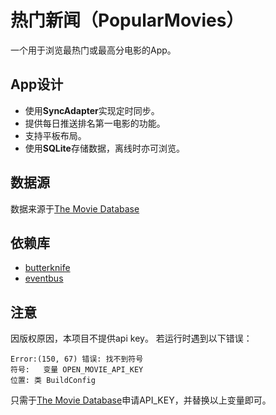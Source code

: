 热门新闻（PopularMovies）
===
一个用于浏览最热门或最高分电影的App。
## App设计
- 使用**SyncAdapter**实现定时同步。
- 提供每日推送排名第一电影的功能。
- 支持平板布局。
- 使用**SQLite**存储数据，离线时亦可浏览。
## 数据源
数据来源于[The Movie Database](https://www.themoviedb.org/)
## 依赖库
- [butterknife](https://github.com/JakeWharton/butterknife)
- [eventbus](https://github.com/greenrobot/EventBus)
## 注意
因版权原因，本项目不提供api key。
若运行时遇到以下错误：

    Error:(150, 67) 错误: 找不到符号
    符号:   变量 OPEN_MOVIE_API_KEY
    位置: 类 BuildConfig

只需于[The Movie Database](https://www.themoviedb.org/)申请API_KEY，并替换以上变量即可。
